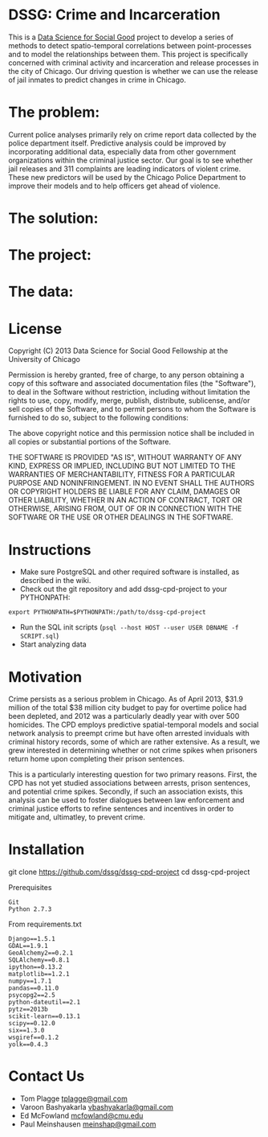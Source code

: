 DSSG: Crime and Incarceration
===
This is a [Data Science for Social Good]("http://www.dssg.io/") project to develop a series of methods to detect spatio-temporal correlations between point-processes and to model the relationships between them. This project is specifically concerned with criminal activity and incarceration and release processes in the city of Chicago. Our driving question is whether we can use the release of jail inmates to predict changes in crime in Chicago. 

The problem: 
===
Current police analyses primarily rely on crime report data collected by the police department itself. Predictive analysis could be improved by incorporating additional data, especially data from other government organizations within the criminal justice sector. Our goal is to see whether jail releases and 311 complaints are leading indicators of violent crime. These new predictors will be used by the Chicago Police Department to improve their models and to help officers get ahead of violence.

The solution: 
===

The project:
===

The data:
===

License
===
Copyright (C) 2013 Data Science for Social Good Fellowship at the University of Chicago

Permission is hereby granted, free of charge, to any person obtaining a copy of this software and associated documentation files (the "Software"), to deal in the Software without restriction, including without limitation the rights to use, copy, modify, merge, publish, distribute, sublicense, and/or sell copies of the Software, and to permit persons to whom the Software is furnished to do so, subject to the following conditions:

The above copyright notice and this permission notice shall be included in all copies or substantial portions of the Software.

THE SOFTWARE IS PROVIDED "AS IS", WITHOUT WARRANTY OF ANY KIND, EXPRESS OR IMPLIED, INCLUDING BUT NOT LIMITED TO THE WARRANTIES OF MERCHANTABILITY, FITNESS FOR A PARTICULAR PURPOSE AND NONINFRINGEMENT. IN NO EVENT SHALL THE AUTHORS OR COPYRIGHT HOLDERS BE LIABLE FOR ANY CLAIM, DAMAGES OR OTHER LIABILITY, WHETHER IN AN ACTION OF CONTRACT, TORT OR OTHERWISE, ARISING FROM, OUT OF OR IN CONNECTION WITH THE SOFTWARE OR THE USE OR OTHER DEALINGS IN THE SOFTWARE.

Instructions
===
* Make sure PostgreSQL and other required software is installed, as described in the wiki.
* Check out the git repository and add dssg-cpd-project to your PYTHONPATH:
```
export PYTHONPATH=$PYTHONPATH:/path/to/dssg-cpd-project
```
* Run the SQL init scripts (`psql --host HOST --user USER DBNAME -f SCRIPT.sql`)
* Start analyzing data


Motivation
===
Crime persists as a serious problem in Chicago.  As of April 2013, $31.9 million of the total $38 million city
budget to pay for overtime police had been depleted, and 2012 was a particularly deadly year with over 500 homicides.
The CPD employs predictive spatial-temporal models and social network analysis to preempt crime but have often
arrested inviduals with criminal history records, some of which are rather extensive.  As a result, we grew interested
in determining whether or not crime spikes when prisoners return home upon completing their prison sentences.  

This is a particularly interesting question for two primary reasons.  First, the CPD has not yet studied associations
between arrests, prison sentences, and potential crime spikes.  Secondly, if such an association exists, this
analysis can be used to foster dialogues between law enforcement and criminal justice efforts to refine sentences
and incentives in order to mitigate and, ultimatley, to prevent crime.

Installation
===
git clone https://github.com/dssg/dssg-cpd-project
cd dssg-cpd-project

Prerequisites
```
Git 
Python 2.7.3
```

From requirements.txt
```
Django==1.5.1
GDAL==1.9.1
GeoAlchemy2==0.2.1
SQLAlchemy==0.8.1
ipython==0.13.2
matplotlib==1.2.1
numpy==1.7.1
pandas==0.11.0
psycopg2==2.5
python-dateutil==2.1
pytz==2013b
scikit-learn==0.13.1
scipy==0.12.0
six==1.3.0
wsgiref==0.1.2
yolk==0.4.3
```

Contact Us
===
* Tom Plagge <tplagge@gmail.com>
* Varoon Bashyakarla <vbashyakarla@gmail.com>
* Ed McFowland <mcfowland@cmu.edu>
* Paul Meinshausen <meinshap@gmail.com>
